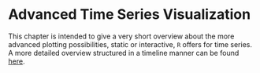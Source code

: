 # Advanced Time Series Visualization

This chapter is intended to give a very short overview about the more advanced plotting possibilities, static or interactive, `R` offers for time series.
A more detailed overview structured in a timeline manner can be found [here](http://timelyportfolio.github.io/rCharts_time_series/history.html).
